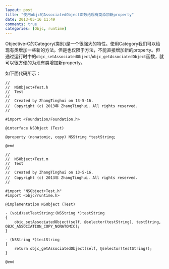 ```yaml
---
layout: post
title: "使用objc的AssociatedObject函数给现有类添加新property"
date: 2013-05-16 11:49
comments: true
categories: [Objc, runtime]
---
```


Objective-C的Category(类别)是一个很强大的特性。使用Category我们可以给现有类增加一些新的方法。但是也仅限于方法，不能直接增加新的property。但通过运行时中的`objc_setAssociatedObject`/`objc_getAssociatedObject`函数，就可以很方便的为现有类增加新property。

如下面代码所示：

```objc
//
//  NSObject+Test.h
//  Test
//
//  Created by ZhangTinghui on 13-5-16.
//  Copyright (c) 2013年 ZhangTinghui. All rights reserved.
//

#import <Foundation/Foundation.h>

@interface NSObject (Test)

@property (nonatomic, copy) NSString *testString;

@end
```
<!--more-->

``` objc
//
//  NSObject+Test.m
//  Test
//
//  Created by ZhangTinghui on 13-5-16.
//  Copyright (c) 2013年 ZhangTinghui. All rights reserved.
//

#import "NSObject+Test.h"
#import <objc/runtime.h>

@implementation NSObject (Test)

- (void)setTestString:(NSString *)testString
{
    objc_setAssociatedObject(self, @selector(testString), testString, OBJC_ASSOCIATION_COPY_NONATOMIC);
}

- (NSString *)testString
{
    return objc_getAssociatedObject(self, @selector(testString));
}

@end
```